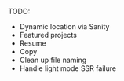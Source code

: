 TODO:

- Dynamic location via Sanity
- Featured projects
- Resume
- Copy
- Clean up file naming
- Handle light mode SSR failure

